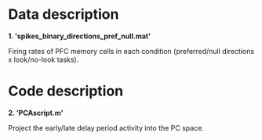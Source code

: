 <!DOCTYPE html>
<html>
    
<head>
    <h1>Data description</h1>
</head>

<body> 
<b>1. 'spikes_binary_directions_pref_null.mat'</b>
<p>Firing rates of PFC memory cells in each condition (preferred/null directions x look/no-look tasks).</p>
</body>   

<head>
    <h1>Code description</h1>
</head>

<body> 
<b>2. 'PCAscript.m'</b>
<p>Project the early/late delay period activity into the PC space.</p>
</body>   

</html>
